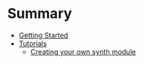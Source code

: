 # Summary

- [Getting Started](./getting_started.md)
- [Tutorials](./tutorials.md)
    - [Creating your own synth module](./tutorials/modules.md)
